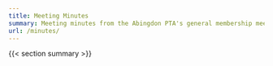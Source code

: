 ```yaml
---
title: Meeting Minutes
summary: Meeting minutes from the Abingdon PTA's general membership meetings.
url: /minutes/
---
```


{{< section summary >}}